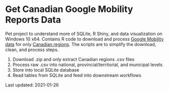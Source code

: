 
<!-- README.md is generated from README.Rmd. Please edit that file -->

# Get Canadian Google Mobility Reports Data

Pet project to understand more of SQLite, R Shiny, and data
visualization on Windows 10 x64. Contains R code to download and process
[Google Mobility data](https://www.google.com/covid19/mobility/) for
only [Canadian
regions](https://www.canada.ca/en/immigration-refugees-citizenship/services/new-immigrants/prepare-life-canada/provinces-territories.html).
The scripts are to simplify the download, clean, and process steps.

1.  Download .zip and only extract Canadian regions .csv files
2.  Process raw .csv into national, provincial/territorial, and
    municipal levels
3.  Store into local SQLite database
4.  Read tables from SQLite and feed into downstream workflows

Last updated: 2021-01-26
